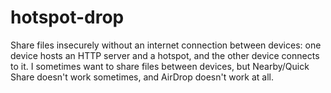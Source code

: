 # hotspot-drop

Share files insecurely without an internet connection between devices: one device hosts an HTTP server and a hotspot, and the other device connects to it.
I sometimes want to share files between devices, but Nearby/Quick Share doesn't work sometimes, and AirDrop doesn't work at all.
